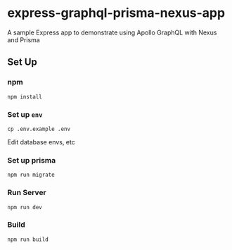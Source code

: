 # express-graphql-prisma-nexus-app
A sample Express app to demonstrate using Apollo GraphQL with Nexus and Prisma

## Set Up
### npm
`npm install`

### Set up `env`
`cp .env.example .env`

Edit database envs, etc

### Set up prisma
`npm run migrate`

### Run Server
`npm run dev`


### Build
`npm run build`




